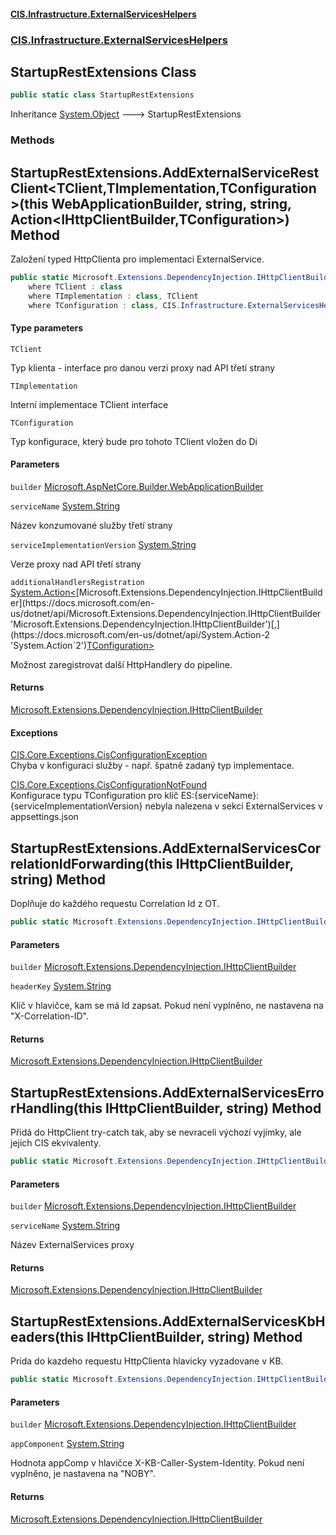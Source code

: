 #### [CIS.Infrastructure.ExternalServicesHelpers](index.md 'index')
### [CIS.Infrastructure.ExternalServicesHelpers](CIS.Infrastructure.ExternalServicesHelpers.md 'CIS.Infrastructure.ExternalServicesHelpers')

## StartupRestExtensions Class

```csharp
public static class StartupRestExtensions
```

Inheritance [System.Object](https://docs.microsoft.com/en-us/dotnet/api/System.Object 'System.Object') &#129106; StartupRestExtensions
### Methods

<a name='CIS.Infrastructure.ExternalServicesHelpers.StartupRestExtensions.AddExternalServiceRestClient_TClient,TImplementation,TConfiguration_(thisMicrosoft.AspNetCore.Builder.WebApplicationBuilder,string,string,System.Action_Microsoft.Extensions.DependencyInjection.IHttpClientBuilder,TConfiguration_)'></a>

## StartupRestExtensions.AddExternalServiceRestClient<TClient,TImplementation,TConfiguration>(this WebApplicationBuilder, string, string, Action<IHttpClientBuilder,TConfiguration>) Method

Založení typed HttpClienta pro implementaci ExternalService.

```csharp
public static Microsoft.Extensions.DependencyInjection.IHttpClientBuilder AddExternalServiceRestClient<TClient,TImplementation,TConfiguration>(this Microsoft.AspNetCore.Builder.WebApplicationBuilder builder, string serviceName, string serviceImplementationVersion, System.Action<Microsoft.Extensions.DependencyInjection.IHttpClientBuilder,TConfiguration>? additionalHandlersRegistration=null)
    where TClient : class
    where TImplementation : class, TClient
    where TConfiguration : class, CIS.Infrastructure.ExternalServicesHelpers.Configuration.IExternalServiceConfiguration<TClient>;
```
#### Type parameters

<a name='CIS.Infrastructure.ExternalServicesHelpers.StartupRestExtensions.AddExternalServiceRestClient_TClient,TImplementation,TConfiguration_(thisMicrosoft.AspNetCore.Builder.WebApplicationBuilder,string,string,System.Action_Microsoft.Extensions.DependencyInjection.IHttpClientBuilder,TConfiguration_).TClient'></a>

`TClient`

Typ klienta - interface pro danou verzi proxy nad API třetí strany

<a name='CIS.Infrastructure.ExternalServicesHelpers.StartupRestExtensions.AddExternalServiceRestClient_TClient,TImplementation,TConfiguration_(thisMicrosoft.AspNetCore.Builder.WebApplicationBuilder,string,string,System.Action_Microsoft.Extensions.DependencyInjection.IHttpClientBuilder,TConfiguration_).TImplementation'></a>

`TImplementation`

Interní implementace TClient interface

<a name='CIS.Infrastructure.ExternalServicesHelpers.StartupRestExtensions.AddExternalServiceRestClient_TClient,TImplementation,TConfiguration_(thisMicrosoft.AspNetCore.Builder.WebApplicationBuilder,string,string,System.Action_Microsoft.Extensions.DependencyInjection.IHttpClientBuilder,TConfiguration_).TConfiguration'></a>

`TConfiguration`

Typ konfigurace, který bude pro tohoto TClient vložen do Di
#### Parameters

<a name='CIS.Infrastructure.ExternalServicesHelpers.StartupRestExtensions.AddExternalServiceRestClient_TClient,TImplementation,TConfiguration_(thisMicrosoft.AspNetCore.Builder.WebApplicationBuilder,string,string,System.Action_Microsoft.Extensions.DependencyInjection.IHttpClientBuilder,TConfiguration_).builder'></a>

`builder` [Microsoft.AspNetCore.Builder.WebApplicationBuilder](https://docs.microsoft.com/en-us/dotnet/api/Microsoft.AspNetCore.Builder.WebApplicationBuilder 'Microsoft.AspNetCore.Builder.WebApplicationBuilder')

<a name='CIS.Infrastructure.ExternalServicesHelpers.StartupRestExtensions.AddExternalServiceRestClient_TClient,TImplementation,TConfiguration_(thisMicrosoft.AspNetCore.Builder.WebApplicationBuilder,string,string,System.Action_Microsoft.Extensions.DependencyInjection.IHttpClientBuilder,TConfiguration_).serviceName'></a>

`serviceName` [System.String](https://docs.microsoft.com/en-us/dotnet/api/System.String 'System.String')

Název konzumované služby třetí strany

<a name='CIS.Infrastructure.ExternalServicesHelpers.StartupRestExtensions.AddExternalServiceRestClient_TClient,TImplementation,TConfiguration_(thisMicrosoft.AspNetCore.Builder.WebApplicationBuilder,string,string,System.Action_Microsoft.Extensions.DependencyInjection.IHttpClientBuilder,TConfiguration_).serviceImplementationVersion'></a>

`serviceImplementationVersion` [System.String](https://docs.microsoft.com/en-us/dotnet/api/System.String 'System.String')

Verze proxy nad API třetí strany

<a name='CIS.Infrastructure.ExternalServicesHelpers.StartupRestExtensions.AddExternalServiceRestClient_TClient,TImplementation,TConfiguration_(thisMicrosoft.AspNetCore.Builder.WebApplicationBuilder,string,string,System.Action_Microsoft.Extensions.DependencyInjection.IHttpClientBuilder,TConfiguration_).additionalHandlersRegistration'></a>

`additionalHandlersRegistration` [System.Action&lt;](https://docs.microsoft.com/en-us/dotnet/api/System.Action-2 'System.Action`2')[Microsoft.Extensions.DependencyInjection.IHttpClientBuilder](https://docs.microsoft.com/en-us/dotnet/api/Microsoft.Extensions.DependencyInjection.IHttpClientBuilder 'Microsoft.Extensions.DependencyInjection.IHttpClientBuilder')[,](https://docs.microsoft.com/en-us/dotnet/api/System.Action-2 'System.Action`2')[TConfiguration](CIS.Infrastructure.ExternalServicesHelpers.StartupRestExtensions.md#CIS.Infrastructure.ExternalServicesHelpers.StartupRestExtensions.AddExternalServiceRestClient_TClient,TImplementation,TConfiguration_(thisMicrosoft.AspNetCore.Builder.WebApplicationBuilder,string,string,System.Action_Microsoft.Extensions.DependencyInjection.IHttpClientBuilder,TConfiguration_).TConfiguration 'CIS.Infrastructure.ExternalServicesHelpers.StartupRestExtensions.AddExternalServiceRestClient<TClient,TImplementation,TConfiguration>(this Microsoft.AspNetCore.Builder.WebApplicationBuilder, string, string, System.Action<Microsoft.Extensions.DependencyInjection.IHttpClientBuilder,TConfiguration>).TConfiguration')[&gt;](https://docs.microsoft.com/en-us/dotnet/api/System.Action-2 'System.Action`2')

Možnost zaregistrovat další HttpHandlery do pipeline.

#### Returns
[Microsoft.Extensions.DependencyInjection.IHttpClientBuilder](https://docs.microsoft.com/en-us/dotnet/api/Microsoft.Extensions.DependencyInjection.IHttpClientBuilder 'Microsoft.Extensions.DependencyInjection.IHttpClientBuilder')

#### Exceptions

[CIS.Core.Exceptions.CisConfigurationException](https://docs.microsoft.com/en-us/dotnet/api/CIS.Core.Exceptions.CisConfigurationException 'CIS.Core.Exceptions.CisConfigurationException')  
Chyba v konfiguraci služby - např. špatně zadaný typ implementace.

[CIS.Core.Exceptions.CisConfigurationNotFound](https://docs.microsoft.com/en-us/dotnet/api/CIS.Core.Exceptions.CisConfigurationNotFound 'CIS.Core.Exceptions.CisConfigurationNotFound')  
Konfigurace typu TConfiguration pro klíč ES:{serviceName}:{serviceImplementationVersion} nebyla nalezena v sekci ExternalServices v appsettings.json

<a name='CIS.Infrastructure.ExternalServicesHelpers.StartupRestExtensions.AddExternalServicesCorrelationIdForwarding(thisMicrosoft.Extensions.DependencyInjection.IHttpClientBuilder,string)'></a>

## StartupRestExtensions.AddExternalServicesCorrelationIdForwarding(this IHttpClientBuilder, string) Method

Doplňuje do každého requestu Correlation Id z OT.

```csharp
public static Microsoft.Extensions.DependencyInjection.IHttpClientBuilder AddExternalServicesCorrelationIdForwarding(this Microsoft.Extensions.DependencyInjection.IHttpClientBuilder builder, string? headerKey=null);
```
#### Parameters

<a name='CIS.Infrastructure.ExternalServicesHelpers.StartupRestExtensions.AddExternalServicesCorrelationIdForwarding(thisMicrosoft.Extensions.DependencyInjection.IHttpClientBuilder,string).builder'></a>

`builder` [Microsoft.Extensions.DependencyInjection.IHttpClientBuilder](https://docs.microsoft.com/en-us/dotnet/api/Microsoft.Extensions.DependencyInjection.IHttpClientBuilder 'Microsoft.Extensions.DependencyInjection.IHttpClientBuilder')

<a name='CIS.Infrastructure.ExternalServicesHelpers.StartupRestExtensions.AddExternalServicesCorrelationIdForwarding(thisMicrosoft.Extensions.DependencyInjection.IHttpClientBuilder,string).headerKey'></a>

`headerKey` [System.String](https://docs.microsoft.com/en-us/dotnet/api/System.String 'System.String')

Klíč v hlavičce, kam se má Id zapsat. Pokud není vyplněno, ne nastavena na "X-Correlation-ID".

#### Returns
[Microsoft.Extensions.DependencyInjection.IHttpClientBuilder](https://docs.microsoft.com/en-us/dotnet/api/Microsoft.Extensions.DependencyInjection.IHttpClientBuilder 'Microsoft.Extensions.DependencyInjection.IHttpClientBuilder')

<a name='CIS.Infrastructure.ExternalServicesHelpers.StartupRestExtensions.AddExternalServicesErrorHandling(thisMicrosoft.Extensions.DependencyInjection.IHttpClientBuilder,string)'></a>

## StartupRestExtensions.AddExternalServicesErrorHandling(this IHttpClientBuilder, string) Method

Přidá do HttpClient try-catch tak, aby se nevraceli výchozí vyjímky, ale jejich CIS ekvivalenty.

```csharp
public static Microsoft.Extensions.DependencyInjection.IHttpClientBuilder AddExternalServicesErrorHandling(this Microsoft.Extensions.DependencyInjection.IHttpClientBuilder builder, string serviceName);
```
#### Parameters

<a name='CIS.Infrastructure.ExternalServicesHelpers.StartupRestExtensions.AddExternalServicesErrorHandling(thisMicrosoft.Extensions.DependencyInjection.IHttpClientBuilder,string).builder'></a>

`builder` [Microsoft.Extensions.DependencyInjection.IHttpClientBuilder](https://docs.microsoft.com/en-us/dotnet/api/Microsoft.Extensions.DependencyInjection.IHttpClientBuilder 'Microsoft.Extensions.DependencyInjection.IHttpClientBuilder')

<a name='CIS.Infrastructure.ExternalServicesHelpers.StartupRestExtensions.AddExternalServicesErrorHandling(thisMicrosoft.Extensions.DependencyInjection.IHttpClientBuilder,string).serviceName'></a>

`serviceName` [System.String](https://docs.microsoft.com/en-us/dotnet/api/System.String 'System.String')

Název ExternalServices proxy

#### Returns
[Microsoft.Extensions.DependencyInjection.IHttpClientBuilder](https://docs.microsoft.com/en-us/dotnet/api/Microsoft.Extensions.DependencyInjection.IHttpClientBuilder 'Microsoft.Extensions.DependencyInjection.IHttpClientBuilder')

<a name='CIS.Infrastructure.ExternalServicesHelpers.StartupRestExtensions.AddExternalServicesKbHeaders(thisMicrosoft.Extensions.DependencyInjection.IHttpClientBuilder,string)'></a>

## StartupRestExtensions.AddExternalServicesKbHeaders(this IHttpClientBuilder, string) Method

Prida do kazdeho requestu HttpClienta hlavicky vyzadovane v KB.

```csharp
public static Microsoft.Extensions.DependencyInjection.IHttpClientBuilder AddExternalServicesKbHeaders(this Microsoft.Extensions.DependencyInjection.IHttpClientBuilder builder, string? appComponent=null);
```
#### Parameters

<a name='CIS.Infrastructure.ExternalServicesHelpers.StartupRestExtensions.AddExternalServicesKbHeaders(thisMicrosoft.Extensions.DependencyInjection.IHttpClientBuilder,string).builder'></a>

`builder` [Microsoft.Extensions.DependencyInjection.IHttpClientBuilder](https://docs.microsoft.com/en-us/dotnet/api/Microsoft.Extensions.DependencyInjection.IHttpClientBuilder 'Microsoft.Extensions.DependencyInjection.IHttpClientBuilder')

<a name='CIS.Infrastructure.ExternalServicesHelpers.StartupRestExtensions.AddExternalServicesKbHeaders(thisMicrosoft.Extensions.DependencyInjection.IHttpClientBuilder,string).appComponent'></a>

`appComponent` [System.String](https://docs.microsoft.com/en-us/dotnet/api/System.String 'System.String')

Hodnota appComp v hlavičce X-KB-Caller-System-Identity. Pokud není vyplněno, je nastavena na "NOBY".

#### Returns
[Microsoft.Extensions.DependencyInjection.IHttpClientBuilder](https://docs.microsoft.com/en-us/dotnet/api/Microsoft.Extensions.DependencyInjection.IHttpClientBuilder 'Microsoft.Extensions.DependencyInjection.IHttpClientBuilder')